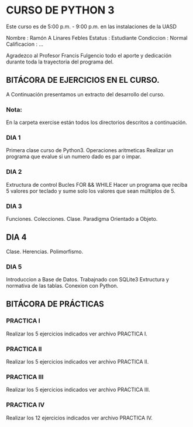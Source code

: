 # CURSO DE PYTHON 3
Este curso es de 5:00 p.m. - 9:00 p.m. en las instalaciones de la UASD

Nombre			: Ramón A Linares Febles
Estatus			: Estudiante
Condiccion 		: Normal
Calificacion	: ...

Agradezco al Profesor Francis Fulgencio todo el aporte y dedicación durante toda 
la trayectoria del programa del.


## BITÁCORA DE EJERCICIOS EN EL CURSO.
A Continuación presentamos un extracto del desarrollo del curso.

### Nota:
En la carpeta exercise están todos los directorios descritos a continuación. 

### DIA 1
Primera clase curso de Python3.
Operaciones aritmeticas
Realizar un programa que evalue si un numero dado es par o impar.

### DIA 2
Extructura de control
Bucles FOR && WHILE
Hacer un programa que reciba 5 valores por teclado y sume solo los valores que sean múltiplos de 5.

### DIA 3
Funciones.
Colecciones.
Clase.
Paradigma Orientado a Objeto.

## DIA 4
Clase.
Herencias.
Polimorfismo.

### DIA 5
Introduccion a Base de Datos.
Trabajnado con SQLite3
Extructura y normativa de las tablas.
Conexion con Python.


## BITÁCORA DE PRÁCTICAS

### PRACTICA I
Realizar los 5 ejercicios indicados ver archivo PRACTICA I.

### PRACTICA II
Realizar los 5 ejercicios indicados ver archivo PRACTICA II.

### PRACTICA III
Realizar los 5 ejercicios indicados ver archivo PRACTICA III.

### PRACTICA IV
Realizar los 12 ejercicios indicados ver archivo PRACTICA IV.

